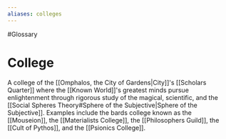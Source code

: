 ```yaml
---
aliases: colleges
---
```

#Glossary 
# College

A college of the [[Omphalos, the City of Gardens|City]]'s [[Scholars Quarter]] where the [[Known World]]'s greatest minds pursue enlightenment through rigorous study of the magical, scientific, and the [[Social Spheres Theory#Sphere of the Subjective|Sphere of the Subjective]]. Examples include the bards college known as the [[Mouseion]], the [[Materialists College]], the [[Philosophers Guild]], the [[Cult of Pythos]], and the [[Psionics College]].